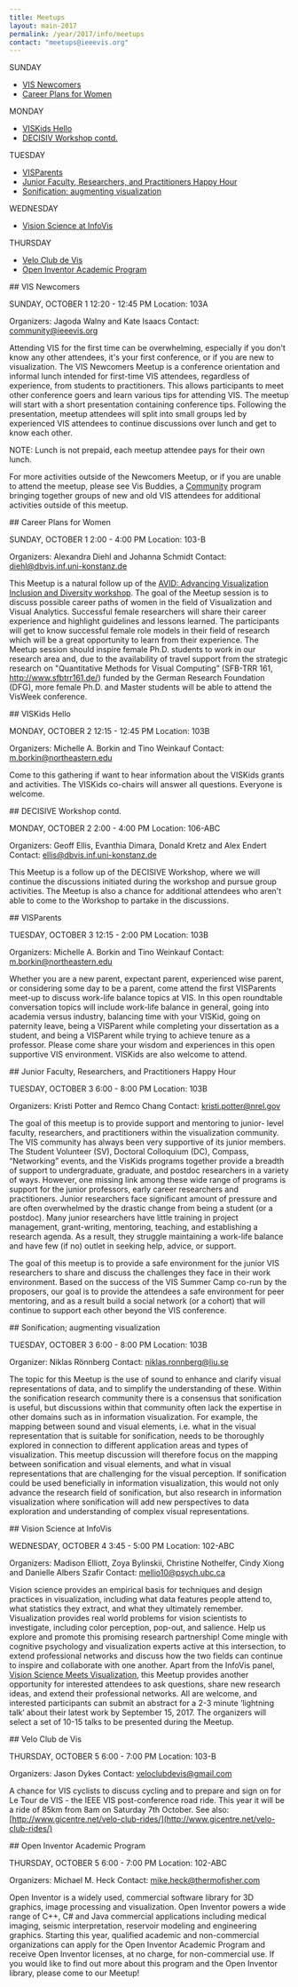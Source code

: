 ```yaml
---
title: Meetups
layout: main-2017
permalink: /year/2017/info/meetups
contact: "meetups@ieeevis.org"
---
```


SUNDAY
* [VIS Newcomers](#vis-newcomers)
* [Career Plans for Women](#career-women)

MONDAY
* [VISKids Hello](#vis-kids)
* [DECISIV Workshop contd.](#decisive)

TUESDAY
* [VISParents](#vis-parents)
* [Junior Faculty, Researchers, and Practitioners Happy Hour](#junior-faculty)
* [Sonification; augmenting visualization](#sonification)

WEDNESDAY
* [Vision Science at InfoVis](#vision-science)

THURSDAY
* [Velo Club de Vis](#velo-club)
* [Open Inventor Academic Program](#open-inventor)




<a name="vis-newcomers"></a> ## VIS Newcomers

SUNDAY, OCTOBER 1
12:20 - 12:45 PM
Location: 103A


Organizers: Jagoda Walny and Kate Isaacs
Contact: [community@ieeevis.org](mailto:community@ieeevis.org)

Attending VIS for the first time can be overwhelming, especially if you don't know any other attendees, it's your first conference, or if you are new to visualization. The VIS Newcomers Meetup is a conference orientation and informal lunch intended for first-time VIS attendees, regardless of experience, from students to practitioners. This allows participants to meet other conference goers and learn various tips for attending VIS. The meetup will start with a short presentation containing conference tips. Following the presentation, meetup attendees will split into small groups led by experienced VIS attendees to continue discussions over lunch and get to know each other. 

NOTE: Lunch is not prepaid, each meetup attendee pays for their own lunch. 

For more activities outside of the Newcomers Meetup, or if you are unable to attend the meetup, please see Vis Buddies, a [Community](http://ieeevis.org/year/2017/info/call-participation/community) program bringing together groups of new and old VIS attendees for additional activities outside of this meetup.



<a name="career-women"></a> ## Career Plans for Women

SUNDAY, OCTOBER 1
2:00 - 4:00 PM
Location: 103-B

Organizers: Alexandra Diehl and Johanna Schmidt
Contact: [diehl@dbvis.inf.uni-konstanz.de](mailto:diehl@dbvis.inf.uni-konstanz.de)

This Meetup is a natural follow up of the [AVID: Advancing Visualization Inclusion and Diversity workshop](http://ieeevis.org/year/2017/info/workshops#avid). The goal of the Meetup session is to discuss possible career paths of women in the field of Visualization and Visual Analytics. Successful female researchers will share their career experience and highlight guidelines and lessons learned. The participants will get to know successful female role models in their field of research which will be a great opportunity to learn from their experience. The Meetup session should inspire female Ph.D. students to work in our research area and, due to the availability of travel support from the strategic research on "Quantitative Methods for Visual Computing” (SFB-TRR 161, http://www.sfbtrr161.de/) funded by the German Research Foundation (DFG), more female Ph.D. and Master students will be able to attend the VisWeek conference.


<a name="vis-kids"></a> ## VISKids Hello

MONDAY, OCTOBER 2
12:15 - 12:45 PM
Location: 103B

Organizers: Michelle A. Borkin and Tino Weinkauf 
Contact: [m.borkin@northeastern.edu](mailto:m.borkin@northeastern.edu)

Come to this gathering if want to hear information about the VISKids grants and activities. The VISKids co-chairs will answer all questions. Everyone is welcome. 



<a name="decisive"></a> ## DECISIVE Workshop contd.

MONDAY, OCTOBER 2
2:00 - 4:00 PM
Location: 106-ABC

Organizers: Geoff Ellis, Evanthia Dimara, Donald Kretz and Alex Endert
Contact: [ellis@dbvis.inf.uni-konstanz.de](ellis@dbvis.inf.uni-konstanz.de)

This Meetup is a follow up of the DECISIVE Workshop, where we will continue the discussions initiated during the workshop and pursue group activities. The Meetup is also a chance for additional attendees who aren't able to come to the Workshop to partake in the discussions.


<a name="vis-parents"></a> ## VISParents

TUESDAY, OCTOBER 3
12:15 - 2:00 PM
Location: 103B

Organizers: Michelle A. Borkin and Tino Weinkauf 
Contact: [m.borkin@northeastern.edu](mailto:m.borkin@northeastern.edu)

Whether you are a new parent, expectant parent, experienced wise parent, or considering some day to be a parent, come attend the first VISParents meet-up to discuss work-life balance topics at VIS.  In this open roundtable conversation topics will include work-life balance in general, going into academia versus industry, balancing time with your VISKid, going on paternity leave, being a VISParent while completing your dissertation as a student, and being a VISParent while trying to achieve tenure as a professor.  Please come share your wisdom and experiences in this open supportive VIS environment.  VISKids are also welcome to attend.


<a name="junior-faculty"></a> ## Junior Faculty, Researchers, and Practitioners Happy Hour

TUESDAY, OCTOBER 3
6:00 - 8:00 PM
Location: 103B

Organizers: Kristi Potter and Remco Chang
Contact: [kristi.potter@nrel.gov](kristi.potter@nrel.gov)

The goal of this meetup is to provide support and mentoring to junior- level faculty, researchers, and practitioners within the visualization community. The VIS community has always been very supportive of its junior members. The Student Volunteer (SV), Doctoral Colloquium (DC), Compass, “Networking” events, and the VisKids programs together provide a breadth of support to undergraduate, graduate, and postdoc researchers in a variety of ways. However, one missing link among these wide range of programs is support for the junior professors, early career researchers and practitioners. Junior researchers face significant amount of pressure and are often overwhelmed by the drastic change from being a student (or a postdoc). Many junior researchers have little training in project management, grant-writing, mentoring, teaching, and establishing a research agenda. As a result, they struggle maintaining a work-life balance and have few (if no) outlet in seeking help, advice, or support.

The goal of this meetup is to provide a safe environment for the junior VIS researchers to share and discuss the challenges they face in their work environment. Based on the success of the VIS Summer Camp co-run by the proposers, our goal is to provide the attendees a safe environment for peer mentoring, and as a result build a social network (or a cohort) that will continue to support each other beyond the VIS conference.



<a name="sonification"></a> ## Sonification; augmenting visualization

TUESDAY, OCTOBER 3
6:00 - 8:00 PM
Location: 103B

Organizer: Niklas Rönnberg
Contact: [niklas.ronnberg@liu.se](niklas.ronnberg@liu.se)

The topic for this Meetup is the use of sound to enhance and clarify visual representations of data, and to simplify the understanding of these. Within the sonification research community there is a consensus that sonification is useful, but discussions within that community often lack the expertise in other domains such as in information visualization. For example, the mapping between sound and visual elements, i.e. what in the visual representation that is suitable for sonification, needs to be thoroughly explored in connection to different application areas and types of visualization. This meetup discussion will therefore focus on the mapping between sonification and visual elements, and what in visual representations that are challenging for the visual perception. If sonification could be used beneficially in information visualization, this would not only advance the research field of sonification, but also research in information visualization where sonification will add new perspectives to data exploration and understanding of complex visual representations.



<a name="vision-science"></a> ## Vision Science at InfoVis

WEDNESDAY, OCTOBER 4
3:45 - 5:00 PM
Location: 102-ABC

Organizers: Madison Elliott, Zoya Bylinskii, Christine Nothelfer, Cindy Xiong and Danielle Albers Szafir
Contact: [mellio10@psych.ubc.ca](mellio10@psych.ubc.ca)

Vision science provides an empirical basis for techniques and design practices in visualization, including what data features people attend to, what statistics they extract, and what they ultimately remember. Visualization provides real world problems for vision scientists to investigate, including color perception, pop-out, and salience. Help us explore and promote this promising research partnership! Come mingle with cognitive psychology and visualization experts active at this intersection, to extend professional networks and discuss how the two fields can continue to inspire and collaborate with one another. Apart from the InfoVis panel, [Vision Science Meets Visualization](http://ieeevis.org/year/2017/info/panels#vision-science), this Meetup provides another opportunity for interested attendees to ask questions, share new research ideas, and extend their professional networks. All are welcome, and interested participants can submit an abstract for a 2-3 minute ‘lightning talk’ about their latest work by September 15, 2017. The organizers will select a set of 10-15 talks to be presented during the Meetup.



<a name="velo-club"></a> ## Velo Club de Vis

THURSDAY, OCTOBER 5
6:00 - 7:00 PM
Location: 103-B

Organizers: Jason Dykes
Contact: [veloclubdevis@gmail.com](veloclubdevis@gmail.com)

A chance for VIS cyclists to discuss cycling and to prepare and sign on for Le Tour de VIS - the IEEE VIS post-conference road ride. This year it will be a ride of 85km from 8am on Saturday 7th October. See also: [http://www.gicentre.net/velo-club-rides/](http://www.gicentre.net/velo-club-rides/)




<a name="open-inventor"></a> ## Open Inventor Academic Program

THURSDAY, OCTOBER 5
6:00 - 7:00 PM
Location: 102-ABC

Organizers: Michael M. Heck
Contact: [mike.heck@thermofisher.com](mike.heck@thermofisher.com)

Open Inventor is a widely used, commercial software library for 3D graphics, image processing and visualization. Open Inventor powers a wide range of C++, C# and Java commercial applications including medical imaging, seismic interpretation, reservoir modeling and engineering graphics. Starting this year, qualified academic and non-commercial organizations can apply for the Open Inventor Academic Program and receive Open Inventor licenses, at no charge, for non-commercial use. If you would like to find out more about this program and the Open Inventor library, please come to our Meetup!
